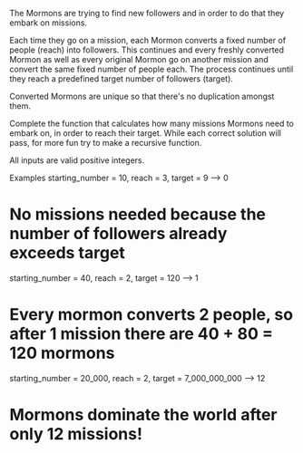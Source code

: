 The Mormons are trying to find new followers and in order to do that they embark on missions.

Each time they go on a mission, each Mormon converts a fixed number of people (reach) into followers. This continues and every freshly converted Mormon as well as every original Mormon go on another mission and convert the same fixed number of people each. The process continues until they reach a predefined target number of followers (target).

Converted Mormons are unique so that there's no duplication amongst them.

Complete the function that calculates how many missions Mormons need to embark on, in order to reach their target. While each correct solution will pass, for more fun try to make a recursive function.

All inputs are valid positive integers.

Examples
starting_number = 10, reach = 3, target = 9  -->  0
# No missions needed because the number of followers already exceeds target

starting_number = 40, reach = 2, target = 120  -->  1
# Every mormon converts 2 people, so after 1 mission there are 40 + 80 = 120 mormons

starting_number = 20_000, reach = 2, target = 7_000_000_000  -->  12
# Mormons dominate the world after only 12 missions!